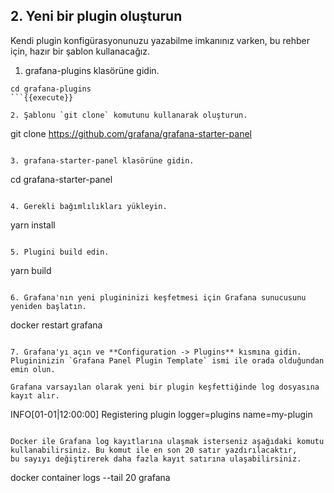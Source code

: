 ## 2. Yeni bir plugin oluşturun

Kendi plugin konfigürasyonunuzu yazabilme imkanınız varken, bu rehber için, hazır bir şablon kullanacağız.

1. grafana-plugins klasörüne gidin.
```
cd grafana-plugins
```{{execute}}

2. Şablonu `git clone` komutunu kullanarak oluşturun.
```
git clone https://github.com/grafana/grafana-starter-panel
```{{execute}}

3. grafana-starter-panel klasörüne gidin.
```
cd grafana-starter-panel
```{{execute}}

4. Gerekli bağımlılıkları yükleyin.
```
yarn install
```{{execute}}

5. Plugini build edin.
```
yarn build
```{{execute}}

6. Grafana'nın yeni plugininizi keşfetmesi için Grafana sunucusunu yeniden başlatın.
```
docker restart grafana
```{{execute}}

7. Grafana'yı açın ve **Configuration -> Plugins** kısmına gidin. Plugininizin `Grafana Panel Plugin Template` ismi ile orada olduğundan emin olun.

Grafana varsayılan olarak yeni bir plugin keşfettiğinde log dosyasına kayıt alır.

```
INFO[01-01|12:00:00] Registering plugin       logger=plugins name=my-plugin
```

Docker ile Grafana log kayıtlarına ulaşmak isterseniz aşağıdaki komutu kullanabilirsiniz. Bu komut ile en son 20 satır yazdırılacaktır, 
bu sayıyı değiştirerek daha fazla kayıt satırına ulaşabilirsiniz.

```
docker container logs --tail 20 grafana
```{{execute}}
